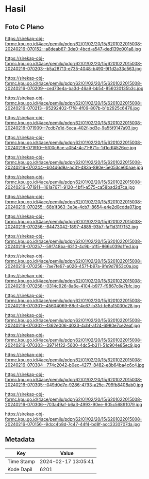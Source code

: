 # Hasil

## Foto C Plano

https://sirekap-obj-formc.kpu.go.id/4ace/pemilu/pdpr/62/01/02/20/15/6201022015008-20240216-070152--a8deab67-3de0-4bcd-a547-ded139c001a8.jpg

https://sirekap-obj-formc.kpu.go.id/4ace/pemilu/pdpr/62/01/02/20/15/6201022015008-20240216-070203--b5a28713-e735-4048-b490-9f1d2a33c563.jpg

https://sirekap-obj-formc.kpu.go.id/4ace/pemilu/pdpr/62/01/02/20/15/6201022015008-20240216-070209--ced73e4a-ba3d-46a9-bb54-856030135b3c.jpg

https://sirekap-obj-formc.kpu.go.id/4ace/pemilu/pdpr/62/01/02/20/15/6201022015008-20240216-070213--95292402-f7f8-4f06-807b-b1b2925c6476.jpg

https://sirekap-obj-formc.kpu.go.id/4ace/pemilu/pdpr/62/01/02/20/15/6201022015008-20240216-071909--7cdb7e1d-5eca-402f-bd3e-9a55f9147a93.jpg

https://sirekap-obj-formc.kpu.go.id/4ace/pemilu/pdpr/62/01/02/20/15/6201022015008-20240216-071910--5f00c6ce-a054-4c71-871c-1d1cdf4526ce.jpg

https://sirekap-obj-formc.kpu.go.id/4ace/pemilu/pdpr/62/01/02/20/15/6201022015008-20240216-070244--b04d6d9a-ac31-483a-890e-5e053ce60aae.jpg

https://sirekap-obj-formc.kpu.go.id/4ace/pemilu/pdpr/62/01/02/20/15/6201022015008-20240216-071911--161a7671-9120-4bf1-a575-ca58bad2d7ca.jpg

https://sirekap-obj-formc.kpu.go.id/4ace/pemilu/pdpr/62/01/02/20/15/6201022015008-20240216-070255--68b1f363-3e3e-4cb7-8654-e4e2d0cdda07.jpg

https://sirekap-obj-formc.kpu.go.id/4ace/pemilu/pdpr/62/01/02/20/15/6201022015008-20240216-070256--64473042-1897-4885-93b7-faf1d31f7152.jpg

https://sirekap-obj-formc.kpu.go.id/4ace/pemilu/pdpr/62/01/02/20/15/6201022015008-20240216-070257--59f748ba-6310-4c9b-b1f5-866c039d1fed.jpg

https://sirekap-obj-formc.kpu.go.id/4ace/pemilu/pdpr/62/01/02/20/15/6201022015008-20240216-070258--7ae7fe97-a026-457f-b97a-9fe9d7853c0a.jpg

https://sirekap-obj-formc.kpu.go.id/4ace/pemilu/pdpr/62/01/02/20/15/6201022015008-20240216-070258--0314c926-8a6e-4104-b977-f9867c8e7bfc.jpg

https://sirekap-obj-formc.kpu.go.id/4ace/pemilu/pdpr/62/01/02/20/15/6201022015008-20240216-070301--45604069-88c1-4c67-b31d-fe8a15030c28.jpg

https://sirekap-obj-formc.kpu.go.id/4ace/pemilu/pdpr/62/01/02/20/15/6201022015008-20240216-070302--f362e006-4033-4cbf-af24-6980e7ce2eaf.jpg

https://sirekap-obj-formc.kpu.go.id/4ace/pemilu/pdpr/62/01/02/20/15/6201022015008-20240216-070303--39714f22-5600-4dc5-b311-51c904e85ec9.jpg

https://sirekap-obj-formc.kpu.go.id/4ace/pemilu/pdpr/62/01/02/20/15/6201022015008-20240216-070304--774c2042-b0ec-4277-8482-e8b64ba4c6c4.jpg

https://sirekap-obj-formc.kpu.go.id/4ace/pemilu/pdpr/62/01/02/20/15/6201022015008-20240216-070305--049d0d7e-9286-4793-a25c-799fb8408ab0.jpg

https://sirekap-obj-formc.kpu.go.id/4ace/pemilu/pdpr/62/01/02/20/15/6201022015008-20240216-070306--703a49af-b6a3-4993-90ee-905c56891079.jpg

https://sirekap-obj-formc.kpu.go.id/4ace/pemilu/pdpr/62/01/02/20/15/6201022015008-20240216-070156--9dcc4b8d-7c47-44f4-bd8f-acc3330707da.jpg


## Metadata

| Key        | Value               |
| ---------- | ------------------- |
| Time Stamp | 2024-02-17 13:05:41 |
| Kode Dapil | 6201                |



